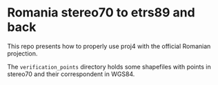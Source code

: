 Romania stereo70 to etrs89 and back
===================================

This repo presents how to properly use proj4 with the official Romanian projection.


The ``verification_points`` directory holds some shapefiles with points in stereo70 and
their correspondent in WGS84.
